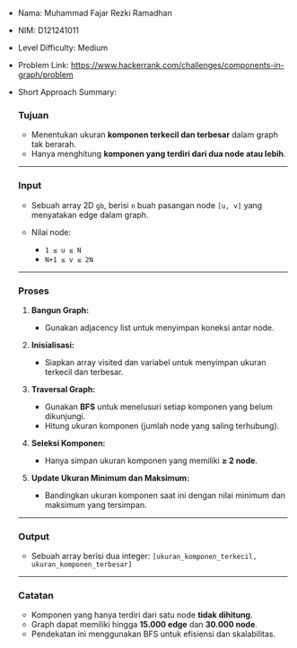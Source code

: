 - Nama: Muhammad Fajar Rezki Ramadhan
- NIM: D121241011
- Level Difficulty: Medium
- Problem Link: https://www.hackerrank.com/challenges/components-in-graph/problem
- Short Approach Summary:
  
  ###  **Tujuan**
  
  * Menentukan ukuran **komponen terkecil dan terbesar** dalam graph tak berarah.
  * Hanya menghitung **komponen yang terdiri dari dua node atau lebih**.
  
  ---
  
  ###  **Input**
  
  * Sebuah array 2D `gb`, berisi `n` buah pasangan node `[u, v]` yang menyatakan edge dalam graph.
  * Nilai node:
  
    * `1 ≤ u ≤ N`
    * `N+1 ≤ v ≤ 2N`
  
  ---
  
  ###  **Proses**
  
  1. **Bangun Graph:**
  
     * Gunakan adjacency list untuk menyimpan koneksi antar node.
  
  2. **Inisialisasi:**
  
     * Siapkan array visited dan variabel untuk menyimpan ukuran terkecil dan terbesar.
  
  3. **Traversal Graph:**
  
     * Gunakan **BFS** untuk menelusuri setiap komponen yang belum dikunjungi.
     * Hitung ukuran komponen (jumlah node yang saling terhubung).
  
  4. **Seleksi Komponen:**
  
     * Hanya simpan ukuran komponen yang memiliki **≥ 2 node**.
  
  5. **Update Ukuran Minimum dan Maksimum:**
  
     * Bandingkan ukuran komponen saat ini dengan nilai minimum dan maksimum yang tersimpan.
  
  ---
  
  ###  **Output**
  
  * Sebuah array berisi dua integer:
    `[ukuran_komponen_terkecil, ukuran_komponen_terbesar]`
  
  ---
  
  ###  **Catatan**
  
  * Komponen yang hanya terdiri dari satu node **tidak dihitung**.
  * Graph dapat memiliki hingga **15.000 edge** dan **30.000 node**.
  * Pendekatan ini menggunakan BFS untuk efisiensi dan skalabilitas.
 
  



